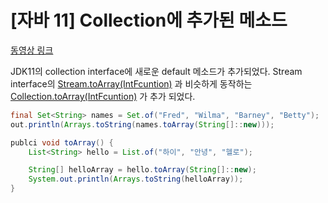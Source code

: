# [자바 11] Collection에 추가된 메소드

[동영상 링크](https://www.youtube.com/watch?v=RZB8_ABoo98)

JDK11의 collection interface에 새로운 default 메소드가 추가되었다. Stream interface의 [Stream.toArray(IntFcuntion)](https://docs.oracle.com/javase/10/docs/api/java/util/stream/Stream.html#toArray(java.util.function.IntFunction)) 과 비슷하게 동작하는 [Collection.toArray(IntFcuntion)](https://download.java.net/java/early_access/jdk11/docs/api/java.base/java/util/Collection.html#toArray(java.util.function.IntFunction)) 가 추가 되었다.

```java
final Set<String> names = Set.of("Fred", "Wilma", "Barney", "Betty");  
out.println(Arrays.toString(names.toArray(String[]::new)));
```


```java
publci void toArray() {
	List<String> hello = List.of("하이", "안녕", "헬로");

	String[] helloArray = hello.toArray(String[]::new);
	System.out.println(Arrays.toString(helloArray));
}
```

